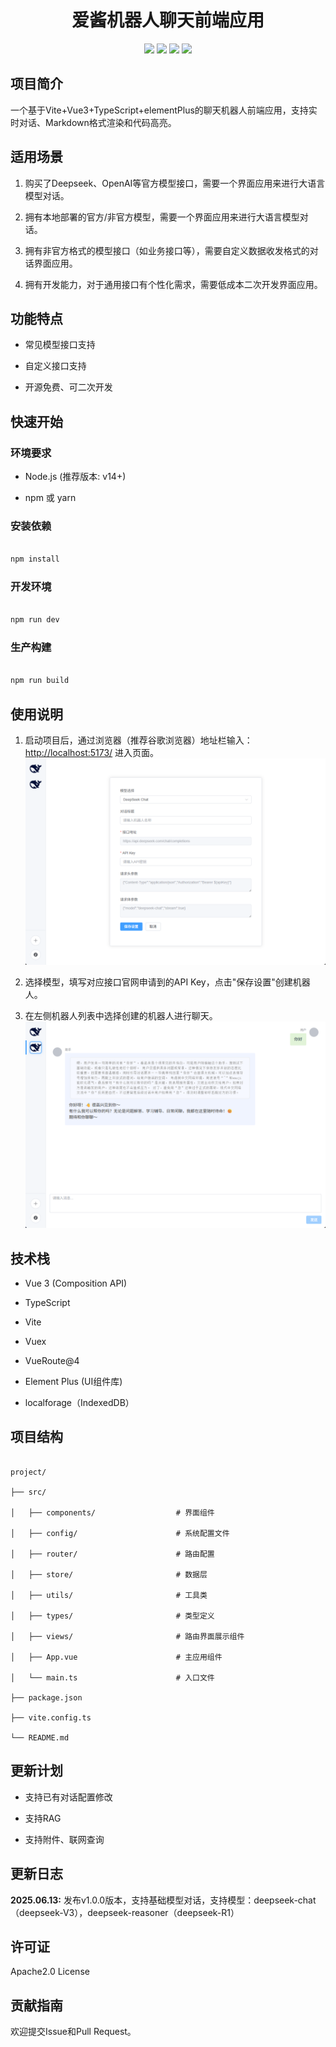 <div align="center">

 <h1> 爱酱机器人聊天前端应用 </h1>

  <img src="https://img.shields.io/badge/Vue-3.5.13-brightgreen.svg"/>
  <img src="https://img.shields.io/badge/Vite-6.3.5-green.svg"/>
  <img src="https://img.shields.io/badge/Element Plus-2.9.11-blue.svg"/>
  <img src="https://img.shields.io/badge/License-Apache%202.0-blue.svg"/>
</div>

## 项目简介

一个基于Vite+Vue3+TypeScript+elementPlus的聊天机器人前端应用，支持实时对话、Markdown格式渲染和代码高亮。

## 适用场景

1. 购买了Deepseek、OpenAI等官方模型接口，需要一个界面应用来进行大语言模型对话。

2. 拥有本地部署的官方/非官方模型，需要一个界面应用来进行大语言模型对话。

3. 拥有非官方格式的模型接口（如业务接口等），需要自定义数据收发格式的对话界面应用。

4. 拥有开发能力，对于通用接口有个性化需求，需要低成本二次开发界面应用。

## 功能特点

- 常见模型接口支持

- 自定义接口支持

- 开源免费、可二次开发


## 快速开始

### 环境要求

- Node.js (推荐版本: v14+)

- npm 或 yarn

### 安装依赖

```bash

npm install

```

### 开发环境

```bash

npm run dev

```

### 生产构建

```bash

npm run build

```



## 使用说明

1. 启动项目后，通过浏览器（推荐谷歌浏览器）地址栏输入：[http://localhost:5173/](http://localhost:5173) 进入页面。
![输入图片说明](doc/tutorial001.png)

2. 选择模型，填写对应接口官网申请到的API Key，点击"保存设置"创建机器人。

3. 在左侧机器人列表中选择创建的机器人进行聊天。
![输入图片说明](doc/tutorial002.png)


## 技术栈

- Vue 3 (Composition API)

- TypeScript

- Vite

- Vuex

- VueRoute@4

- Element Plus (UI组件库)

- localforage（IndexedDB）

## 项目结构

```

project/

├── src/

│   ├── components/                  # 界面组件

│   ├── config/                      # 系统配置文件

│   ├── router/                      # 路由配置

│   ├── store/                       # 数据层

│   ├── utils/                       # 工具类

│   ├── types/                       # 类型定义 

│   ├── views/                       # 路由界面展示组件 

│   ├── App.vue                      # 主应用组件

│   └── main.ts                      # 入口文件

├── package.json

├── vite.config.ts

└── README.md

```
## 更新计划

- 支持已有对话配置修改

- 支持RAG

- 支持附件、联网查询

## 更新日志

**2025.06.13:**   发布v1.0.0版本，支持基础模型对话，支持模型：deepseek-chat（deepseek-V3），deepseek-reasoner（deepseek-R1）

## 许可证

Apache2.0 License


## 贡献指南

欢迎提交Issue和Pull Request。
